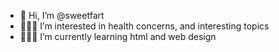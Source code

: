 - 👋 Hi, I’m @sweetfart
- 👩🏼‍⚕️ I’m interested in health concerns, and interesting topics
- 👩🏼‍💻 I’m currently learning html and web design

<!---
sweetfart/sweetfart is a ✨ special ✨ repository because its `README.md` (this file) appears on your GitHub profile.
You can click the Preview link to take a look at your changes.
--->

